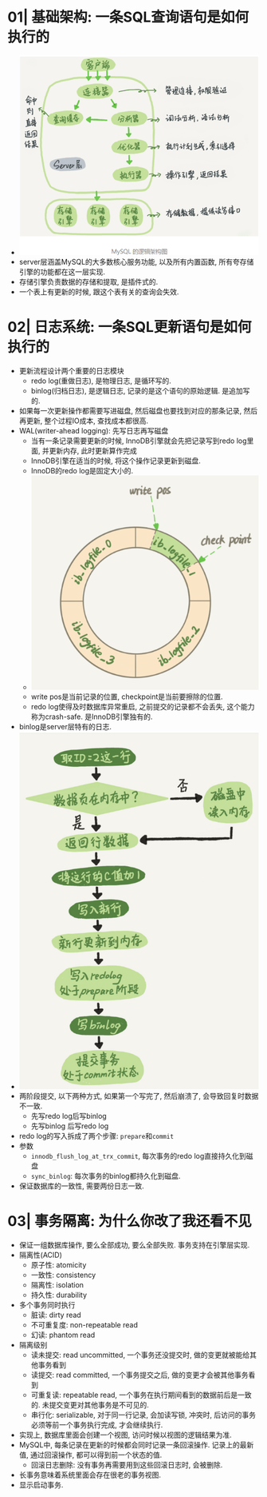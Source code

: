 # 01| 基础架构: 一条SQL查询语句是如何执行的
- ![MySQL的逻辑架构图](../../images/db/MySQL逻辑架构图.png)
- server层涵盖MySQL的大多数核心服务功能, 以及所有内置函数, 所有夸存储引擎的功能都在这一层实现.
- 存储引擎负责数据的存储和提取, 是插件式的.
- 一个表上有更新的时候, 跟这个表有关的查询会失效.
# 02| 日志系统: 一条SQL更新语句是如何执行的
- 更新流程设计两个重要的日志模块
  - redo log(重做日志), 是物理日志, 是循环写的.
  - binlog(归档日志), 是逻辑日志, 记录的是这个语句的原始逻辑. 是追加写的.
- 如果每一次更新操作都需要写进磁盘, 然后磁盘也要找到对应的那条记录, 然后再更新, 整个过程IO成本, 查找成本都很高.
- WAL(writer-ahead logging): 先写日志再写磁盘
  - 当有一条记录需要更新的时候, InnoDB引擎就会先把记录写到redo log里面, 并更新内存, 此时更新算作完成
  - InnoDB引擎在适当的时候, 将这个操作记录更新到磁盘.
  - InnoDB的redo log是固定大小的.
  - ![](../../images/db/redo-log.png)
  - write pos是当前记录的位置, checkpoint是当前要擦除的位置.
  - redo log使得及时数据库异常重启, 之前提交的记录都不会丢失, 这个能力称为crash-safe. 是InnoDB引擎独有的. 
- binlog是server层特有的日志.
- ![update流程图](../../images/db/update流程图.png)
- 两阶段提交, 以下两种方式, 如果第一个写完了, 然后崩溃了, 会导致回复时数据不一致.
  - 先写redo log后写binlog
  - 先写binlog 后写redo log
- redo log的写入拆成了两个步骤: `prepare`和`commit`
- 参数
  - `innodb_flush_log_at_trx_commit`, 每次事务的redo log直接持久化到磁盘
  - `sync_binlog`: 每次事务的binlog都持久化到磁盘.
- 保证数据库的一致性, 需要两份日志一致.

# 03| 事务隔离: 为什么你改了我还看不见
- 保证一组数据库操作, 要么全部成功, 要么全部失败. 事务支持在引擎层实现.
- 隔离性(ACID)
  - 原子性: atomicity
  - 一致性: consistency
  - 隔离性: isolation
  - 持久性: durability
- 多个事务同时执行
  - 脏读: dirty read
  - 不可重复度: non-repeatable read
  - 幻读: phantom read
- 隔离级别
  - 读未提交: read uncommitted, 一个事务还没提交时, 做的变更就被能给其他事务看到
  - 读提交: read committed, 一个事务提交之后, 做的变更才会被其他事务看到
  - 可重复读: repeatable read, 一个事务在执行期间看到的数据前后是一致的. 未提交变更对其他事务是不可见的.
  - 串行化: serializable, 对于同一行记录, 会加读写锁, 冲突时, 后访问的事务必须等前一个事务执行完成, 才会继续执行.
- 实现上, 数据库里面会创建一个视图, 访问时候以视图的逻辑结果为准.
- MySQL中, 每条记录在更新的时候都会同时记录一条回滚操作. 记录上的最新值, 通过回滚操作, 都可以得到前一个状态的值.
  - 回滚日志删除: 没有事务再需要用到这些回滚日志时, 会被删除.
- 长事务意味着系统里面会存在很老的事务视图.
- 显示启动事务.
